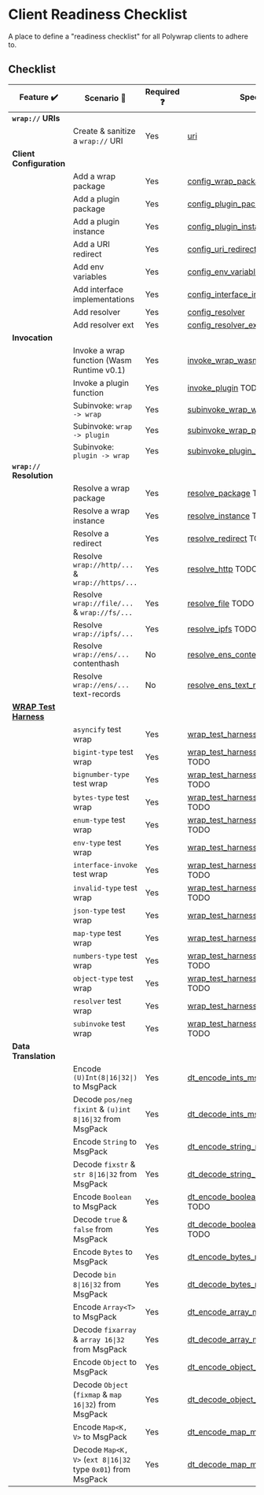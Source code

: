 # Client Readiness Checklist
A place to define a "readiness checklist" for all Polywrap clients to adhere to.

## Checklist

| Feature :heavy_check_mark: | Scenario :thought_balloon: | Required :question: | Spec :clipboard: |  
|-|-|-|-|  
| **`wrap://` URIs** | | | |  
| | Create & sanitize a `wrap://` URI | Yes | [uri](./specs/uri.yaml) |  
| **Client Configuration** | | | |  
| | Add a wrap package | Yes | [config_wrap_package](./specs/config_embed_wrap_package.yaml) |  
| | Add a plugin package | Yes | [config_plugin_package](./specs/config_plugin_package.yaml) |  
| | Add a plugin instance | Yes | [config_plugin_instance](./specs/config_plugin_instance.yaml) |  
| | Add a URI redirect | Yes | [config_uri_redirect](./specs/config_uri_redirect.yaml) |  
| | Add env variables | Yes | [config_env_variables](./specs/config_env_variables.yaml) |  
| | Add interface implementations | Yes | [config_interface_implementations](./specs/config_interface_implementations.yaml) |  
| | Add resolver | Yes | [config_resolver](./specs/config_resolver.yaml) |  
| | Add resolver ext | Yes | [config_resolver_ext](./specs/config_resolver_ext.yaml) |  
| **Invocation** | | | |  
| | Invoke a wrap function (Wasm Runtime v0.1) | Yes | [invoke_wrap_wasm_v0_1](./specs/invoke_wrap_wasm_v0_1.yaml) TODO |  
| | Invoke a plugin function | Yes | [invoke_plugin](./specs/invoke_plugin.yaml) TODO |  
| | Subinvoke: `wrap -> wrap` | Yes | [subinvoke_wrap_wrap](./specs/subinvoke_wrap_wrap.yaml) TODO |  
| | Subinvoke: `wrap -> plugin` | Yes | [subinvoke_wrap_plugin](./specs/subinvoke_wrap_plugin.yaml) TODO |  
| | Subinvoke: `plugin -> wrap` | Yes | [subinvoke_plugin_wrap](./specs/subinvoke_plugin_wrap.yaml) TODO |  
| **`wrap://` Resolution** | | | |  
| | Resolve a wrap package | Yes | [resolve_package](./specs/resolve_package.yaml) TODO |  
| | Resolve a wrap instance | Yes | [resolve_instance](./specs/resolve_instance.yaml) TODO |  
| | Resolve a redirect | Yes | [resolve_redirect](./specs/resolve_redirect.yaml) TODO |  
| | Resolve `wrap://http/...` & `wrap://https/...` | Yes | [resolve_http](./specs/resolve_http.yaml) TODO |  
| | Resolve `wrap://file/...` & `wrap://fs/...` | Yes | [resolve_file](./specs/resolve_file.yaml) TODO |  
| | Resolve `wrap://ipfs/...` | Yes | [resolve_ipfs](./specs/resolve_ipfs.yaml) TODO |  
| | Resolve `wrap://ens/...` contenthash | No | [resolve_ens_contenthash](./specs/resolve_ens_contenthash.yaml) TODO |  
| | Resolve `wrap://ens/...` text-records | No | [resolve_ens_text_records](./specs/resolve_ens_text_record.yaml) TODO |  
| **[WRAP Test Harness](https://github.com/polywrap/wrap-test-harness/tree/master/cases)** | | | |  
| | `asyncify` test wrap | Yes | [wrap_test_harness_asyncify](./specs/wrap_test_harness_asyncify.yaml) TODO |  
| | `bigint-type` test wrap | Yes | [wrap_test_harness_bigint_type](./specs/wrap_test_harness_bigint_type.yaml) TODO |  
| | `bignumber-type` test wrap | Yes | [wrap_test_harness_bignumber_type](./specs/wrap_test_harness_bignumber_type.yaml) TODO |  
| | `bytes-type` test wrap | Yes | [wrap_test_harness_bytes_type](./specs/wrap_test_harness_bytes_type.yaml) TODO |  
| | `enum-type` test wrap | Yes | [wrap_test_harness_enum_type](./specs/wrap_test_harness_enum_type.yaml) TODO |  
| | `env-type` test wrap | Yes | [wrap_test_harness_env_type](./specs/wrap_test_harness_env_type.yaml) TODO |  
| | `interface-invoke` test wrap | Yes | [wrap_test_harness_interface_invoke](./specs/wrap_test_harness_interface_invoke.yaml) TODO |  
| | `invalid-type` test wrap | Yes | [wrap_test_harness_invalid_type](./specs/wrap_test_harness_invalid_type.yaml) TODO |  
| | `json-type` test wrap | Yes | [wrap_test_harness_json_type](./specs/wrap_test_harness_json_type.yaml) TODO |  
| | `map-type` test wrap | Yes | [wrap_test_harness_map_type](./specs/wrap_test_harness_map_type.yaml) TODO |  
| | `numbers-type` test wrap | Yes | [wrap_test_harness_numbers_type](./specs/wrap_test_harness_numbers_type.yaml) TODO |  
| | `object-type` test wrap | Yes | [wrap_test_harness_object_type](./specs/wrap_test_harness_object_type.yaml) TODO |  
| | `resolver` test wrap | Yes | [wrap_test_harness_resolver](./specs/wrap_test_harness_resolver.yaml) TODO |  
| | `subinvoke` test wrap | Yes | [wrap_test_harness_subinvoke](./specs/wrap_test_harness_subinvoke.yaml) TODO |  
| **Data Translation** | | | |  
| | Encode `(U)Int(8\|16\|32\|)` to MsgPack | Yes | [dt_encode_ints_msgpack](./specs/dt_encode_ints_msgpack.yaml) TODO |  
| | Decode `pos/neg fixint` & `(u)int 8\|16\|32` from MsgPack | Yes | [dt_decode_ints_msgpack](./specs/dt_decode_ints_msgpack.yaml) TODO |  
| | Encode `String` to MsgPack | Yes | [dt_encode_string_msgpack](./specs/dt_encode_string_msgpack.yaml) TODO |  
| | Decode `fixstr` & `str 8\|16\|32` from MsgPack | Yes | [dt_decode_string_msgpack](./specs/dt_decode_string_msgpack.yaml) TODO |  
| | Encode `Boolean` to MsgPack | Yes | [dt_encode_boolean_msgpack](./specs/dt_encode_boolean_msgpack.yaml) TODO |  
| | Decode `true` & `false` from MsgPack | Yes | [dt_decode_boolean_msgpack](./specs/dt_decode_boolean_msgpack.yaml) TODO |  
| | Encode `Bytes` to MsgPack | Yes | [dt_encode_bytes_msgpack](./specs/dt_encode_bytes_msgpack.yaml) TODO |  
| | Decode `bin 8\|16\|32` from MsgPack | Yes | [dt_decode_bytes_msgpack](./specs/dt_decode_bytes_msgpack.yaml) TODO |  
| | Encode `Array<T>` to MsgPack | Yes | [dt_encode_array_msgpack](./specs/dt_encode_array_msgpack.yaml) TODO |  
| | Decode `fixarray` & `array 16\|32` from MsgPack | Yes | [dt_decode_array_msgpack](./specs/dt_decode_array_msgpack.yaml) TODO |  
| | Encode `Object` to MsgPack | Yes | [dt_encode_object_msgpack](./specs/dt_encode_object_msgpack.yaml) TODO |  
| | Decode `Object` (`fixmap` & `map 16\|32`) from MsgPack | Yes | [dt_decode_object_msgpack](./specs/dt_decode_object_msgpack.yaml) TODO |  
| | Encode `Map<K, V>` to MsgPack | Yes | [dt_encode_map_msgpack](./specs/dt_encode_map_msgpack.yaml) TODO |  
| | Decode `Map<K, V>` (`ext 8\|16\|32` type `0x01`) from MsgPack | Yes | [dt_decode_map_msgpack](./spec/dt_decode_map_msgpack.yaml) TODO |  
